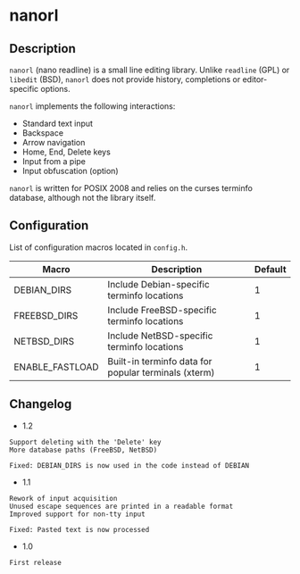 # nanorl

## Description

`nanorl` (nano readline) is a small line editing library. Unlike `readline`
(GPL) or `libedit` (BSD), `nanorl` does not provide history, completions or
editor-specific options.

`nanorl` implements the following interactions:
- Standard text input
- Backspace
- Arrow navigation
- Home, End, Delete keys
- Input from a pipe
- Input obfuscation (option)

`nanorl` is written for POSIX 2008 and relies on the curses terminfo database,
although not the library itself.

## Configuration

List of configuration macros located in `config.h`.

|Macro|Description|Default|
|---|---|---|
|DEBIAN_DIRS|Include Debian-specific terminfo locations|1|
|FREEBSD_DIRS|Include FreeBSD-specific terminfo locations|1|
|NETBSD_DIRS|Include NetBSD-specific terminfo locations|1|
|ENABLE_FASTLOAD|Built-in terminfo data for popular terminals (xterm)|1|

## Changelog

- 1.2
```
Support deleting with the 'Delete' key
More database paths (FreeBSD, NetBSD)

Fixed: DEBIAN_DIRS is now used in the code instead of DEBIAN
```
- 1.1
```
Rework of input acquisition
Unused escape sequences are printed in a readable format
Improved support for non-tty input

Fixed: Pasted text is now processed
```
- 1.0
```
First release
```
